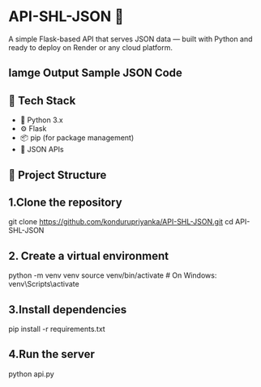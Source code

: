 # API-SHL-JSON 🚀

A simple Flask-based API that serves JSON data — built with Python and ready to deploy on Render or any cloud platform.

## Iamge Output Sample JSON Code 



## 🔧 Tech Stack

- 🐍 Python 3.x
- ⚙️ Flask
- 📦 pip (for package management)
- 🧪 JSON APIs

## 📁 Project Structure 

## 1.Clone the repository
git clone https://github.com/kondurupriyanka/API-SHL-JSON.git
cd API-SHL-JSON

## 2. Create a virtual environment
python -m venv venv
source venv/bin/activate  # On Windows: venv\Scripts\activate

## 3.Install dependencies
pip install -r requirements.txt


## 4.Run the server
python api.py
